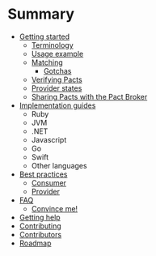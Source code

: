 # Summary

* [Getting started](README.md)
    * [Terminology](terminology.md)
    * [Usage example](usage-example.md)
    * [Matching](matching.md)
        * [Gotchas](gotchas.md)
    * [Verifying Pacts](verifying-pacts.md)
    * [Provider states](provider-states.md)
    * [Sharing Pacts with the Pact Broker](sharing-pacts-with-the-pact-broker.md)
* [Implementation guides](chapter1.md)
    * Ruby
    * JVM
    * .NET
    * Javascript
    * Go
    * Swift
    * Other languages
* [Best practices](best-practices.md)
    * [Consumer](consumer.md)
    * [Provider](provider.md)
* [FAQ](faq.md)
    * [Convince me!](convince-me.md)
* [Getting help](getting-help.md)
* [Contributing](contributing.md)
* [Contributors](contributors.md)
* [Roadmap](roadmap.md)

